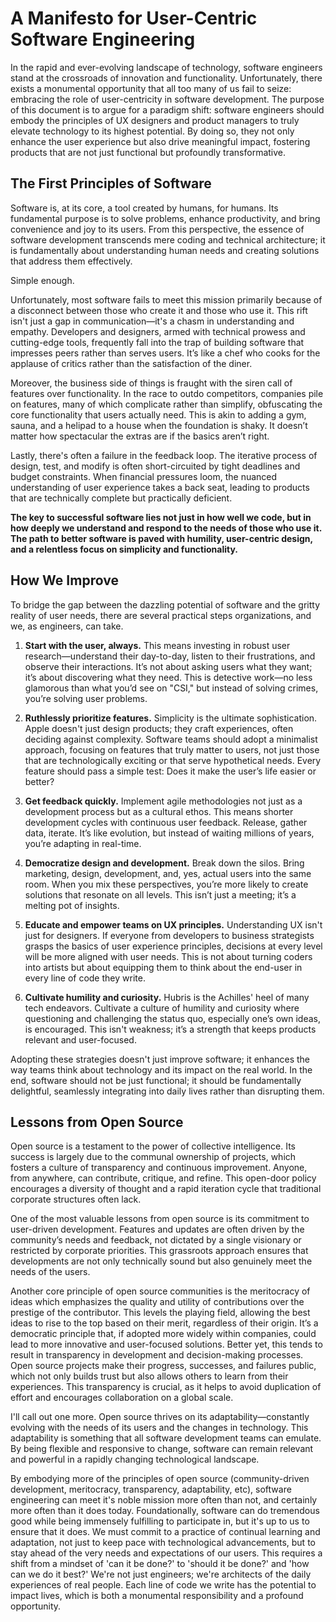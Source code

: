# A Manifesto for User-Centric Software Engineering

In the rapid and ever-evolving landscape of technology, software engineers stand at the crossroads of innovation and functionality. Unfortunately, there exists a monumental opportunity that all too many of us fail to seize: embracing the role of user-centricity in software development. The purpose of this document is to argue for a paradigm shift: software engineers should embody the principles of UX designers and product managers to truly elevate technology to its highest potential. By doing so, they not only enhance the user experience but also drive meaningful impact, fostering products that are not just functional but profoundly transformative.

## The First Principles of Software

Software is, at its core, a tool created by humans, for humans. Its fundamental purpose is to solve problems, enhance productivity, and bring convenience and joy to its users. From this perspective, the essence of software development transcends mere coding and technical architecture; it is fundamentally about understanding human needs and creating solutions that address them effectively.

Simple enough.

Unfortunately, most software fails to meet this mission primarily because of a disconnect between those who create it and those who use it. This rift isn't just a gap in communication—it's a chasm in understanding and empathy. Developers and designers, armed with technical prowess and cutting-edge tools, frequently fall into the trap of building software that impresses peers rather than serves users. It’s like a chef who cooks for the applause of critics rather than the satisfaction of the diner.

Moreover, the business side of things is fraught with the siren call of features over functionality. In the race to outdo competitors, companies pile on features, many of which complicate rather than simplify, obfuscating the core functionality that users actually need. This is akin to adding a gym, sauna, and a helipad to a house when the foundation is shaky. It doesn’t matter how spectacular the extras are if the basics aren’t right.

Lastly, there's often a failure in the feedback loop. The iterative process of design, test, and modify is often short-circuited by tight deadlines and budget constraints. When financial pressures loom, the nuanced understanding of user experience takes a back seat, leading to products that are technically complete but practically deficient.

**The key to successful software lies not just in how well we code, but in how deeply we understand and respond to the needs of those who use it. The path to better software is paved with humility, user-centric design, and a relentless focus on simplicity and functionality.**

## How We Improve

To bridge the gap between the dazzling potential of software and the gritty reality of user needs, there are several practical steps organizations, and we, as engineers, can take.

1. **Start with the user, always.** This means investing in robust user research—understand their day-to-day, listen to their frustrations, and observe their interactions. It’s not about asking users what they want; it’s about discovering what they need. This is detective work—no less glamorous than what you’d see on "CSI," but instead of solving crimes, you’re solving user problems.

2. **Ruthlessly prioritize features.** Simplicity is the ultimate sophistication. Apple doesn't just design products; they craft experiences, often deciding against complexity. Software teams should adopt a minimalist approach, focusing on features that truly matter to users, not just those that are technologically exciting or that serve hypothetical needs. Every feature should pass a simple test: Does it make the user’s life easier or better?

3. **Get feedback quickly.** Implement agile methodologies not just as a development process but as a cultural ethos. This means shorter development cycles with continuous user feedback. Release, gather data, iterate. It’s like evolution, but instead of waiting millions of years, you’re adapting in real-time.

4. **Democratize design and development.** Break down the silos. Bring marketing, design, development, and, yes, actual users into the same room. When you mix these perspectives, you’re more likely to create solutions that resonate on all levels. This isn’t just a meeting; it’s a melting pot of insights.

5. **Educate and empower teams on UX principles.** Understanding UX isn't just for designers. If everyone from developers to business strategists grasps the basics of user experience principles, decisions at every level will be more aligned with user needs. This is not about turning coders into artists but about equipping them to think about the end-user in every line of code they write.

6. **Cultivate humility and curiosity.** Hubris is the Achilles' heel of many tech endeavors. Cultivate a culture of humility and curiosity where questioning and challenging the status quo, especially one’s own ideas, is encouraged. This isn't weakness; it’s a strength that keeps products relevant and user-focused.

Adopting these strategies doesn't just improve software; it enhances the way teams think about technology and its impact on the real world. In the end, software should not be just functional; it should be fundamentally delightful, seamlessly integrating into daily lives rather than disrupting them.

## Lessons from Open Source

Open source is a testament to the power of collective intelligence. Its success is largely due to the communal ownership of projects, which fosters a culture of transparency and continuous improvement. Anyone, from anywhere, can contribute, critique, and refine. This open-door policy encourages a diversity of thought and a rapid iteration cycle that traditional corporate structures often lack.

One of the most valuable lessons from open source is its commitment to user-driven development. Features and updates are often driven by the community’s needs and feedback, not dictated by a single visionary or restricted by corporate priorities. This grassroots approach ensures that developments are not only technically sound but also genuinely meet the needs of the users.

Another core principle of open source communities is the meritocracy of ideas which emphasizes the quality and utility of contributions over the prestige of the contributor. This levels the playing field, allowing the best ideas to rise to the top based on their merit, regardless of their origin. It’s a democratic principle that, if adopted more widely within companies, could lead to more innovative and user-focused solutions. Better yet, this tends to result in transparency in development and decision-making processes. Open source projects make their progress, successes, and failures public, which not only builds trust but also allows others to learn from their experiences. This transparency is crucial, as it helps to avoid duplication of effort and encourages collaboration on a global scale.

I'll call out one more. Open source thrives on its adaptability—constantly evolving with the needs of its users and the changes in technology. This adaptability is something that all software development teams can emulate. By being flexible and responsive to change, software can remain relevant and powerful in a rapidly changing technological landscape.

By embodying more of the principles of open source (community-driven development, meritocracy, transparency, adaptability, etc), software engineering can meet it's noble mission more often than not, and certainly more often than it does today. Foundationally, software can do tremendous good while being immensely fulfilling to participate in, but it's up to us to 
ensure that it does. We must commit to a practice of continual learning and adaptation, not just to keep pace with technological advancements, but to stay ahead of the very needs and expectations of our users. This requires a shift from a mindset of 'can it be done?' to 'should it be done?' and 'how can we do it best?' We're not just engineers; we're architects of the daily experiences of real people. Each line of code we write has the potential to impact lives, which is both a monumental responsibility and a profound opportunity.
